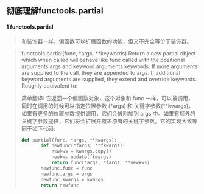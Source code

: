 ## 彻底理解functools.partial

#### 1 functools.partial

> 和装饰器一样，偏函数可以扩展函数的功能，但又不完全等价于装饰器。

> functools.partial(func, *args, **keywords)
> Return a new partial object which when called will behave like func called with the positional arguments args and keyword arguments keywords. If more arguments are supplied to the call, they are appended to args. If additional keyword arguments are supplied, they extend and override keywords. Roughly equivalent to:
>
> 简单翻译: 它返回一个偏函数对象，这个对象和 func 一样，可以被调用，同时在调用的时候可以指定位置参数 (*args) 和 关键字参数(**kwargs)。如果有更多的位置参数提供调用，它们会被附加到 args 中。如果有额外的关键字参数提供，它们将会扩展并覆盖原有的关键字参数。它的实现大致等同于如下代码:
>
> ```python
> def partial(func, *args, **kwargs):
>        def newfunc(*fargs, **fkwargs):
>            newkws = kwargs.copy()
>            newkws.update(fkwargs)
>            return func(*args, *fargs, **newkws)
>        newfunc.func = func
>        newfunc.args = args
>        newfunc.kwargs = kwargs
>        return newfunc
> ```
>
> 